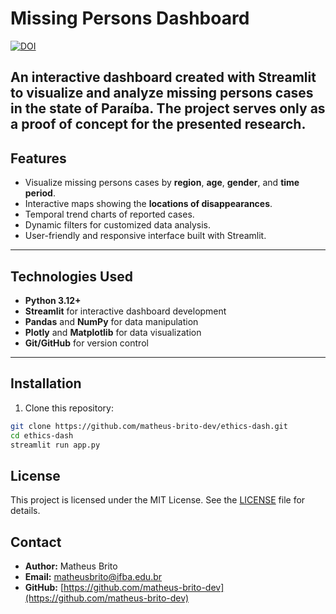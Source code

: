 # Missing Persons Dashboard

[![DOI](https://zenodo.org/badge/DOI/10.5281/zenodo.17172681.svg)](https://doi.org/10.5281/zenodo.17172681)

An interactive dashboard created with Streamlit to visualize and analyze missing persons cases in the state of Paraíba. The project serves only as a proof of concept for the presented research.
---

## Features

- Visualize missing persons cases by **region**, **age**, **gender**, and **time period**.
- Interactive maps showing the **locations of disappearances**.
- Temporal trend charts of reported cases.
- Dynamic filters for customized data analysis.
- User-friendly and responsive interface built with Streamlit.

---

## Technologies Used

- **Python 3.12+**
- **Streamlit** for interactive dashboard development
- **Pandas** and **NumPy** for data manipulation
- **Plotly** and **Matplotlib** for data visualization
- **Git/GitHub** for version control

---

## Installation

1. Clone this repository:

```bash
git clone https://github.com/matheus-brito-dev/ethics-dash.git
cd ethics-dash
streamlit run app.py
```

## License

This project is licensed under the MIT License. See the [LICENSE](LICENSE) file for details.

## Contact

- **Author:** Matheus Brito  
- **Email:** matheusbrito@ifba.edu.br 
- **GitHub:** [https://github.com/matheus-brito-dev](https://github.com/matheus-brito-dev)



